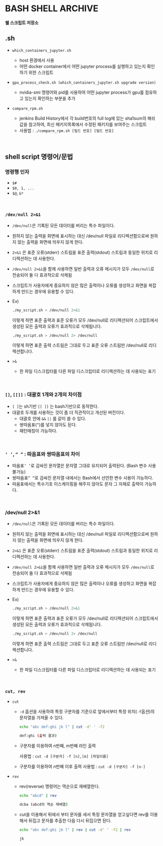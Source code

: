 # BASH SHELL ARCHIVE
**쉘 스크립트 저장소**

## .sh  
- ```which_containers_jupyter.sh```
	-  host 환경에서 사용   
	-  어떤 docker container에서 어떤 jupyter process를 실행하고 있는지 확인하기 위한 스크립트
	
- ```gpu_process_check.sh (which_containers_jupyter.sh upgrade version)```
	- nvidia-smi 명령어와 pid를 사용하여 어떤 jupyter process가 gpu를 점유하고 있는지 확인하는 부분을 추가  
- ```compare_rpm.sh```   
	- jenkins Build History에서 각 build번호의 full log에 있는 sha1sum의 해쉬값을 참고하여, 최신 패키지목록에서 수정된 패키지를 보여주는 스크립트   
	- 사용법 : ```./compare_rpm.sh [빌드 번호] [빌드 번호]```

<br>

## shell script 명령어/문법
### 명령행 인자   
- ```$#```   
- ```$0, 1, ...```   
- ```$@```, ```&*```   
<br>   

### `/dev/null 2>&1  ` 
- `/dev/null`은 기록된 모든 데이터를 버리는 특수 파일이다.
- 원하지 않는 출력을 화면에 표시하는 대신 /dev/null 파일로 리디렉션함으로써 원하지 않는 출력을 화면에 띄우지 않게 한다.
- `2>&1` 은 표준 오류(stderr) 스트림을 표준 출력(stdout) 스트림과 동일한 위치로 리디렉션하는 데 사용한다.
- `/dev/null 2>&1`을 함께 사용하면 일반 출력과 오류 메시지가 모두 `/dev/null`로 전송되어 둘 다 효과적으로 삭제됨
- 스크립트가 사용자에게 중요하지 않은 많은 출력이나 오류를 생성하고 화면을 복잡하게 만드는 경우에 유용할 수 있다.
- Ex)
    
    ```bash
    ./my_script.sh > /dev/null 2>&1
    ```
    
    이렇게 하면 표준 출력과 표준 오류가 모두 /dev/null로 리디렉션되어 스크립트에서 생성된 모든 출력과 오류가 효과적으로 삭제됩니다.
    
    ```bash
    ./my_script.sh > /dev/null 2> /dev/null
    ```
    
    이렇게 하면 표준 출력 스트림은 그대로 두고 표준 오류 스트림만 /dev/null로 리디렉션합니다.
    
- ```>&```
    - 한 파일 디스크립터를 다른 파일 디스크립터로 리디렉션하는 데 사용되는 표기   

<br>   

### `[]`, `[[]]` : 대괄호 1개와 2개의 차이점   
- `[ ]`는 sh기반 `[[ ]]` 는 bash기반으로 동작한다.
- 대괄호 두개를 사용하는 것이 좀 더 직관적이고 개선된 버전이다.
    - 대괄호 안에 `&&` `||` 를 같이 쓸 수 있다.
    - 쌍따옴표(`”`)를 넣지 않아도 된다.
    - 패턴매칭이 가능하다. 

<br>  

### `‘ ’`, `“ ”` : 따옴표와 쌍따옴표의 차이   
- 따옴표`’ ’`로 감싸진 문자열은 문자열 그대로 유지되어 출력된다. (Bash 변수 사용 불가능)
- 쌍따옴표`” ”`로 감싸진 문자열 내에서는 Bash에서 선언한 변수 사용이 가능하다.
- 따옴표에서는 특수기호 이스케이핑을 해주지 않아도 문자 그 자체로 출력이 가능하다.

<br>    

### /dev/null 2>&1
- `/dev/null`은 기록된 모든 데이터를 버리는 특수 파일이다.
- 원하지 않는 출력을 화면에 표시하는 대신 /dev/null 파일로 리디렉션함으로써 원하지 않는 출력을 화면에 띄우지 않게 한다.
- `2>&1` 은 표준 오류(stderr) 스트림을 표준 출력(stdout) 스트림과 동일한 위치로 리디렉션하는 데 사용한다.
- `/dev/null 2>&1`을 함께 사용하면 일반 출력과 오류 메시지가 모두 `/dev/null`로 전송되어 둘 다 효과적으로 삭제됨
- 스크립트가 사용자에게 중요하지 않은 많은 출력이나 오류를 생성하고 화면을 복잡하게 만드는 경우에 유용할 수 있다.
- Ex)
    
    ```bash
    ./my_script.sh > /dev/null 2>&1
    ```
    
    이렇게 하면 표준 출력과 표준 오류가 모두 /dev/null로 리디렉션되어 스크립트에서 생성된 모든 출력과 오류가 효과적으로 삭제됩니다.
    
    ```bash
    ./my_script.sh > /dev/null 2> /dev/null
    ```
    
    이렇게 하면 표준 출력 스트림은 그대로 두고 표준 오류 스트림만 /dev/null로 리디렉션합니다.
    
- `>&`
    - 한 파일 디스크립터를 다른 파일 디스크립터로 리디렉션하는 데 사용되는 표기   

<br>   

### `cut, rev`

- `cut`
    - `-d` 옵션을 사용하여 특정 구분자를 기준으로 앞에서부터 특정 위치(`-f`옵션)의 문자열을 가져올 수 있다.
    
		```bash
		echo "abc def:ghi jk l" | cut -d' ' -f2
		
		def:ghi (출력 결과)
		```
    
    - 구분자를 이용하여 n번째, m번째 라인 출력
        
        사용법 : `cut -d [구분자] -f [n],[m] [파일이름]`
        
    - 구분자를 이용하여 n번째  이후 출력
    사용법 : `cut -d [구분자] -f [n-]`

- `rev`
    - rev(reverse) 명령어는 역순으로 재배열한다.
    
		```bash
		echo "abcd" | rev
		
		dcba (abcd의 역순 재배열)
		```
    
    - cut을 이용해서 뒤에서 부터 문자를 세서 특정 문자열을 얻고싶다면 rev를 이용해서 뒤집고 문자를 추출한 다음 다시 뒤집으면 된다.
    
		```bash
		echo "abc def:ghi jk l" | rev | cut -d' ' -f2 | rev
		
		jk 
		```